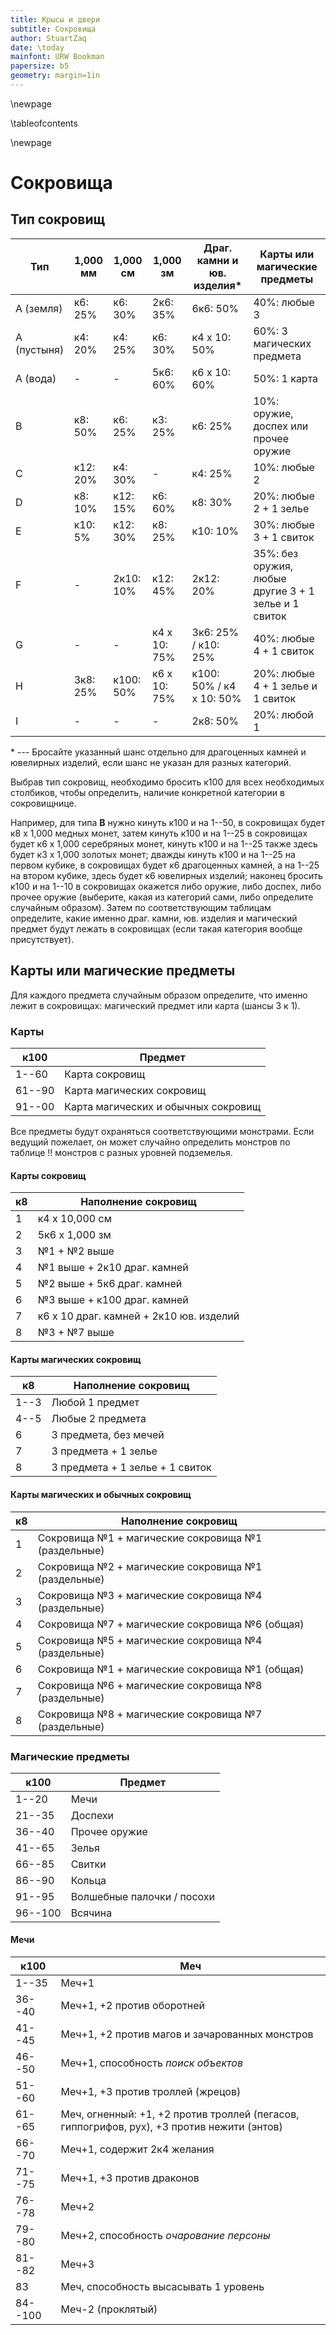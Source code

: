 ```yaml
---
title: Крысы и двери
subtitle: Сокровища
author: StuartZaq
date: \today
mainfont: URW Bookman 
papersize: b5
geometry: margin=1in
---
```


\newpage

\tableofcontents	

\newpage

# Сокровища

## Тип сокровищ

| Тип         | 1,000 мм  | 1,000 см   | 1,000 зм      | Драг. камни и юв. изделия\* | Карты или магические предметы                        | 
| ----------- | -------- | --------- | ------------ | --------------------------- | ---------------------------------------------------- |
| A (земля)   | к6: 25%  | к6: 30%   | 2к6: 35%     | 6к6: 50%                    | 40%: любые 3                                         |
| A (пустыня) | к4: 20%  | к4: 25%   | к6: 30%      | к4 x 10: 50%                | 60%: 3 магических предмета                           |
| A (вода)    | -        | -         | 5к6: 60%     | к6 x 10: 60%                | 50%: 1 карта                                         |
| B           | к8: 50%  | к6: 25%   | к3: 25%      | к6: 25%                     | 10%: оружие, доспех или прочее оружие                |
| C           | к12: 20% | к4: 30%   | -            | к4: 25%                     | 10%: любые 2                                         |
| D           | к8: 10%  | к12: 15%  | к6: 60%      | к8: 30%                     | 20%: любые 2 + 1 зелье                               |
| E           | к10: 5% | к12: 30%  | к8: 25%      | к10: 10%                    | 30%: любые 3 + 1 свиток                              |
| F           | -        | 2к10: 10% | к12: 45%     | 2к12: 20%                   | 35%: без оружия, любые другие 3 + 1 зелье и 1 свиток |
| G           | -        | -         | к4 x 10: 75% | 3к6: 25% / к10: 25%         | 40%: любые 4 + 1 свиток                              |
| H           | 3к8: 25% | к100: 50% | к6 x 10: 75% | к100: 50% / к4 x 10: 50%    | 20%: любые 4 + 1 зелье и 1 свиток                    |
| I           | -        | -         | -            | 2к8: 50%                    | 20%: любой 1                                         |

\* --- Бросайте указанный шанс отдельно для драгоценных камней и ювелирных изделий, если шанс не указан для разных категорий.

Выбрав тип сокровищ, необходимо бросить к100 для всех необходимых столбиков, чтобы определить, наличие конкретной категории в сокровищнице.

Например, для типа **B** нужно кинуть к100 и на 1--50, в сокровищах будет к8 x 1,000 медных монет, затем кинуть к100 и на 1--25 в сокровищах будет к6 x 1,000 серебряных монет, кинуть к100 и на 1--25 также здесь будет к3 x 1,000 золотых монет; дважды кинуть к100 и на 1--25 на первом кубике, в сокровищах будет к6 драгоценных камней, а на 1--25 на втором кубике, здесь будет к6 ювелирных изделий; наконец бросить к100 и на 1--10 в сокровищах окажется либо оружие, либо доспех, либо прочее оружие (выберите, какая из категорий сами, либо определите случайным образом). Затем по соответствующим таблицам определите, какие именно драг. камни, юв. изделия и магический предмет будут лежать в сокровищах (если такая категория вообще присутствует).

## Карты или магические предметы

Для каждого предмета случайным образом определите, что именно лежит в сокровищах: магический предмет или карта (шансы 3 к 1).

### Карты

| к100   | Предмет                             |
| ------ | ----------------------------------- |
| 1--60  | Карта сокровищ                      |
| 61--90 | Карта магических сокровищ           |
| 91--00 | Карта магических и обычных сокровищ | 

Все предметы будут охраняться соответствующими монстрами. Если ведущий пожелает, он может случайно определить монстров по таблице !! монстров с разных уровней подземелья.

#### Карты сокровищ

| к8  | Наполнение сокровищ                     | 
| --- | --------------------------------------- |
| 1   | к4 x 10,000 см                          |
| 2   | 5к6 x 1,000 зм                          |
| 3   | №1 + №2 выше                            |
| 4   | №1 выше + 2к10 драг. камней             |
| 5   | №2 выше + 5к6 драг. камней              |
| 6   | №3 выше + к100 драг. камней             |
| 7   | к6 x 10 драг. камней + 2к10 юв. изделий |
| 8   | №3 + №7 выше                            |

#### Карты магических сокровищ

| к8   | Наполнение сокровищ             |
| ---- | ------------------------------- |
| 1--3 | Любой 1 предмет                 |
| 4--5 | Любые 2 предмета                |
| 6    | 3 предмета, без мечей           |
| 7    | 3 предмета + 1 зелье            |
| 8    | 3 предмета + 1 зелье + 1 свиток | 

#### Карты магических и обычных сокровищ

| к8  | Наполнение сокровищ                                 |
| --- | --------------------------------------------------- |
| 1   | Сокровища №1 + магические сокровища №1 (раздельные) |
| 2   | Сокровища №2 + магические сокровища №1 (раздельные) |
| 3   | Сокровища №3 + магические сокровища №4 (раздельные) |
| 4   | Сокровища №7 + магические сокровища №6 (общая)             |
| 5   | Сокровища №5 + магические сокровища №4 (раздельные) |
| 6   | Сокровища №1 + магические сокровища №1 (общая)             |
| 7   | Сокровища №6 + магические сокровища №8 (раздельные) |
| 8   | Сокровища №8 + магические сокровища №7 (раздельные) | 

### Магические предметы

| к100    | Предмет                    |
| ------- | -------------------------- |
| 1--20   | Мечи                       |
| 21--35  | Доспехи                    |
| 36--40  | Прочее оружие              |
| 41--65  | Зелья                      |
| 66--85  | Свитки                     |
| 86--90  | Кольца                     |
| 91--95  | Волшебные палочки / посохи |
| 96--100 | Всячина                    |

#### Мечи

| к100    | Меч                                                                                        |
| ------- | ------------------------------------------------------------------------------------------ |
| 1--35   | Меч+1                                                                                      |
| 36--40  | Меч+1, +2 против оборотней                                                                 |
| 41--45  | Меч+1, +2 против магов и зачарованных монстров                                             |
| 46--50  | Меч+1, способность *поиск объектов*                                                        |
| 51--60  | Меч+1, +3 против троллей (жрецов)                                                          |
| 61--65  | Меч, огненный: +1, +2 против троллей (пегасов, гиппогрифов, рух), +3 против нежити (энтов) |
| 66--70  | Меч+1, содержит 2к4 желания                                                                |
| 71--75  | Меч+1, +3 против драконов                                                                  |
| 76--78  | Меч+2                                                                                      |
| 79--80  | Меч+2, способность *очарование персоны*                                                    |
| 81--82  | Меч+3                                                                                      |
| 83      | Меч, способность высасывать 1 уровень                                                      |
| 84--100 | Меч-2 (проклятый)                                                                          |

